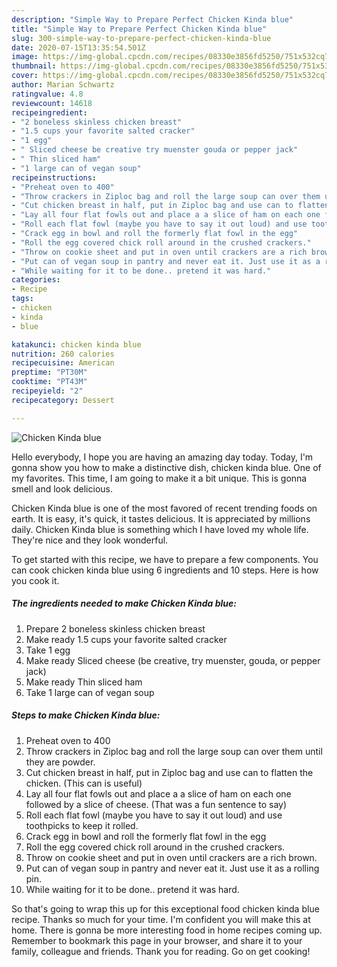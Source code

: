```yaml
---
description: "Simple Way to Prepare Perfect Chicken Kinda blue"
title: "Simple Way to Prepare Perfect Chicken Kinda blue"
slug: 300-simple-way-to-prepare-perfect-chicken-kinda-blue
date: 2020-07-15T13:35:54.501Z
image: https://img-global.cpcdn.com/recipes/08330e3856fd5250/751x532cq70/chicken-kinda-blue-recipe-main-photo.jpg
thumbnail: https://img-global.cpcdn.com/recipes/08330e3856fd5250/751x532cq70/chicken-kinda-blue-recipe-main-photo.jpg
cover: https://img-global.cpcdn.com/recipes/08330e3856fd5250/751x532cq70/chicken-kinda-blue-recipe-main-photo.jpg
author: Marian Schwartz
ratingvalue: 4.8
reviewcount: 14618
recipeingredient:
- "2 boneless skinless chicken breast"
- "1.5 cups your favorite salted cracker"
- "1 egg"
- " Sliced cheese be creative try muenster gouda or pepper jack"
- " Thin sliced ham"
- "1 large can of vegan soup"
recipeinstructions:
- "Preheat oven to 400"
- "Throw crackers in Ziploc bag and roll the large soup can over them until they are powder."
- "Cut chicken breast in half, put in Ziploc bag and use can to flatten the chicken. (This can is useful)"
- "Lay all four flat fowls out and place a a slice of ham on each one followed by a slice of cheese. (That was a fun sentence to say)"
- "Roll each flat fowl (maybe you have to say it out loud) and use toothpicks to keep it rolled."
- "Crack egg in bowl and roll the formerly flat fowl in the egg"
- "Roll the egg covered chick roll around in the crushed crackers."
- "Throw on cookie sheet and put in oven until crackers are a rich brown."
- "Put can of vegan soup in pantry and never eat it. Just use it as a rolling pin."
- "While waiting for it to be done.. pretend it was hard."
categories:
- Recipe
tags:
- chicken
- kinda
- blue

katakunci: chicken kinda blue 
nutrition: 260 calories
recipecuisine: American
preptime: "PT30M"
cooktime: "PT43M"
recipeyield: "2"
recipecategory: Dessert

---
```



![Chicken Kinda blue](https://img-global.cpcdn.com/recipes/08330e3856fd5250/751x532cq70/chicken-kinda-blue-recipe-main-photo.jpg)

Hello everybody, I hope you are having an amazing day today. Today, I'm gonna show you how to make a distinctive dish, chicken kinda blue. One of my favorites. This time, I am going to make it a bit unique. This is gonna smell and look delicious.

Chicken Kinda blue is one of the most favored of recent trending foods on earth. It is easy, it's quick, it tastes delicious. It is appreciated by millions daily. Chicken Kinda blue is something which I have loved my whole life. They're nice and they look wonderful.




To get started with this recipe, we have to prepare a few components. You can cook chicken kinda blue using 6 ingredients and 10 steps. Here is how you cook it.

<!--inarticleads1-->

##### The ingredients needed to make Chicken Kinda blue:

1. Prepare 2 boneless skinless chicken breast
1. Make ready 1.5 cups your favorite salted cracker
1. Take 1 egg
1. Make ready  Sliced cheese (be creative, try muenster, gouda, or pepper jack)
1. Make ready  Thin sliced ham
1. Take 1 large can of vegan soup




<!--inarticleads2-->

##### Steps to make Chicken Kinda blue:

1. Preheat oven to 400
1. Throw crackers in Ziploc bag and roll the large soup can over them until they are powder.
1. Cut chicken breast in half, put in Ziploc bag and use can to flatten the chicken. (This can is useful)
1. Lay all four flat fowls out and place a a slice of ham on each one followed by a slice of cheese. (That was a fun sentence to say)
1. Roll each flat fowl (maybe you have to say it out loud) and use toothpicks to keep it rolled.
1. Crack egg in bowl and roll the formerly flat fowl in the egg
1. Roll the egg covered chick roll around in the crushed crackers.
1. Throw on cookie sheet and put in oven until crackers are a rich brown.
1. Put can of vegan soup in pantry and never eat it. Just use it as a rolling pin.
1. While waiting for it to be done.. pretend it was hard.




So that's going to wrap this up for this exceptional food chicken kinda blue recipe. Thanks so much for your time. I'm confident you will make this at home. There is gonna be more interesting food in home recipes coming up. Remember to bookmark this page in your browser, and share it to your family, colleague and friends. Thank you for reading. Go on get cooking!
